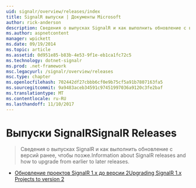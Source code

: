 ```yaml
---
uid: signalr/overview/releases/index
title: SignalR выпуски | Документы Microsoft
author: rick-anderson
description: Сведения о выпусках SignalR и как выполнить обновление с версий ранее, чтобы позже.
ms.author: aspnetcontent
manager: wpickett
ms.date: 09/19/2014
ms.topic: article
ms.assetid: 0d951e85-b83b-4e53-9f1e-eb1ca1fc72c5
ms.technology: dotnet-signalr
ms.prod: .net-framework
msc.legacyurl: /signalr/overview/releases
msc.type: chapter
ms.openlocfilehash: 702442df27cbbb6cf0e9b75cf5a91b7807163fa5
ms.sourcegitcommit: 9a9483aceb34591c97451997036a9120c3fe2baf
ms.translationtype: MT
ms.contentlocale: ru-RU
ms.lasthandoff: 11/10/2017
---
```

<a name="signalr-releases"></a><span data-ttu-id="1f0a1-103">Выпуски SignalR</span><span class="sxs-lookup"><span data-stu-id="1f0a1-103">SignalR Releases</span></span>
====================
> <span data-ttu-id="1f0a1-104">Сведения о выпусках SignalR и как выполнить обновление с версий ранее, чтобы позже.</span><span class="sxs-lookup"><span data-stu-id="1f0a1-104">Information about SignalR releases and how to upgrade from earlier to later releases.</span></span>


- [<span data-ttu-id="1f0a1-105">Обновление проектов SignalR 1.x до версии 2</span><span class="sxs-lookup"><span data-stu-id="1f0a1-105">Upgrading SignalR 1.x Projects to version 2</span></span>](upgrading-signalr-1x-projects-to-20.md)
